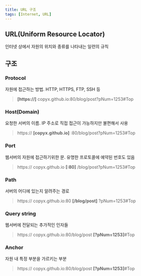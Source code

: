 ```yaml
---
title: URL 구조
tags: [Internet, URL]
---
```


## URL(Uniform Resource Locator)

인터넷 상에서 자원의 위치와 종류를 나타내는 일련의 규칙

## 구조

### Protocol

자원에 접근하는 방법. HTTP, HTTPS, FTP, SSH 등

> **[https://]** copyx.github.io:80/blog/post?pNum=1253#Top

### Host(Domain)

 요청한 서버의 이름. IP 주소로 직접 접근이 가능하지만 불편해서 사용

> https:// **[copyx.github.io]** :80/blog/post?pNum=1253#Top

### Port

웹서버의 자원에 접근하기위한 문. 유명한 프로토콜에 예약된 번호도 있음

> https:// copyx.github.io **[:80]** /blog/post?pNum=1253#Top

### Path

서버의 어디에 있는지 알려주는 경로

> https:// copyx.github.io:80 **[/blog/post]** ?pNum=1253#Top

### Query string

웹서버에 전달되는 추가적인 인자들

> https:// copyx.github.io:80/blog/post **[?pNum=1253]**#Top

### Anchor

자원 내 특정 부분을 가르키는 부분

> https:// copyx.github.io:80/blog/post **[?pNum=1253]**#Top
